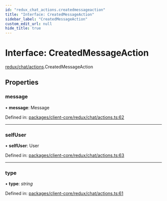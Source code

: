 ```yaml
---
id: "redux_chat_actions.createdmessageaction"
title: "Interface: CreatedMessageAction"
sidebar_label: "CreatedMessageAction"
custom_edit_url: null
hide_title: true
---
```


# Interface: CreatedMessageAction

[redux/chat/actions](../modules/redux_chat_actions.md).CreatedMessageAction

## Properties

### message

• **message**: Message

Defined in: [packages/client-core/redux/chat/actions.ts:62](https://github.com/xr3ngine/xr3ngine/blob/66a84a950/packages/client-core/redux/chat/actions.ts#L62)

___

### selfUser

• **selfUser**: User

Defined in: [packages/client-core/redux/chat/actions.ts:63](https://github.com/xr3ngine/xr3ngine/blob/66a84a950/packages/client-core/redux/chat/actions.ts#L63)

___

### type

• **type**: *string*

Defined in: [packages/client-core/redux/chat/actions.ts:61](https://github.com/xr3ngine/xr3ngine/blob/66a84a950/packages/client-core/redux/chat/actions.ts#L61)
